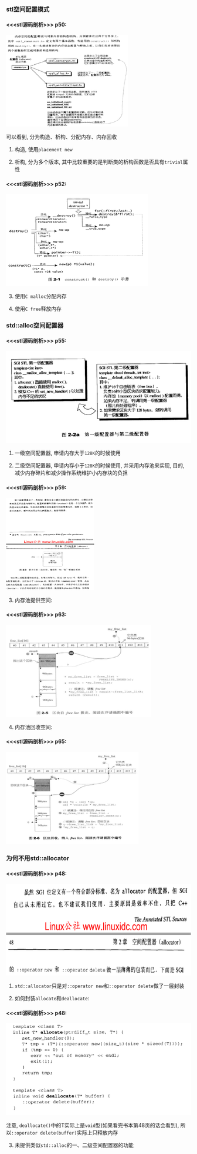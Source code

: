 ### stl空间配置模式
#### <<<stl源码剖析>>> p50:<br>

<img src="img/9.png" height="250" />

可以看到, 分为构造、析构、分配内存、内存回收<br>

1. 构造, 使用`placement new`<br>

2. 析构, 分为多个版本, 其中比较重要的是判断类的析构函数是否具有`trivial`属性<br>
#### <<<stl源码剖析>>> p52:<br>

<img src="img/10.png" height="250" />

3. 使用`C malloc`分配内存<br>

4. 使用`C free`释放内存<br>


### std::alloc空间配置器
#### <<<stl源码剖析>>> p55:<br>

<img src="img/11.png" height="250" /><br>


1. 一级空间配置器, 申请内存大于`128K`的时候使用<br>

2. 二级空间配置器, 申请内存小于`128K`的时候使用, 并采用内存池来实现, 目的, 减少内存碎片和减少操作系统维护小内存块的负担<br>
#### <<<stl源码剖析>>> p59:<br>

<img src="img/12.png" height="250" />

3. 内存池提供空间:
#### <<<stl源码剖析>>> p63:<br>

<img src="img/13.png" height="250" />

4. 内存池回收空间:
#### <<<stl源码剖析>>> p65:<br>

<img src="img/14.png" height="250" />


### 为何不用std::allocator
#### <<<stl源码剖析>>> p48:<br>

<img src="img/7.png" height="250" />

1. `std::allocator`只是对`::operator new`和`::operator delete`做了一层封装<br>

2. 如何封装`allocate`和`deallocate`:<br>

#### <<<stl源码剖析>>> p48:<br>

<img src="img/8.png" height="250" />

注意, `deallocate()`中的T实际上是`void`型(如果看完书本第48页的话会看到), 所以`::operator delete(buffer)`实际上只释放内存<br>

3. 未提供类似`std::alloc`的一、二级空间配置器的功能<br>